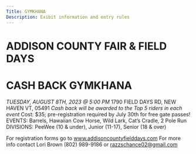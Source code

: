 ```yaml
---
Title: GYMKHANA
Description: Exibit information and entry rules
---
```



# 
# ADDISON COUNTY FAIR & FIELD DAYS 
# CASH BACK GYMKHANA

*TUESDAY, AUGUST 8TH, 2023 @ 5:00 PM* 1790 FIELD DAYS RD, NEW HAVEN VT, 05491
*Cash back will be awarded to the Top 5 riders in each event* Cost: $35; pre-registration required by July 30th for free
gate passes!
EVENTS: Barrels, Hawaiian Cow Horse, Wild Lark, Cat’s Cradle, 2 Pole Run DIVISIONS:
PeeWee (10 & under), Junior (11-17), Senior (18 & over)

For registration forms go to www.addisoncountyfielddays.com
For more info contact Lori Brown (802) 989-9186 or razzschance02@gmail.com
